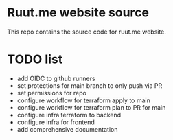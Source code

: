 # Ruut.me website source

This repo contains the source code for ruut.me website.

# TODO list

- add OIDC to github runners
- set protections for main branch to only push via PR
- set permissions for repo
- configure workflow for terraform apply to main
- configure workflow for terraform plan to PR for main
- configure infra terraform to backend
- configure infra for frontend
- add comprehensive documentation
